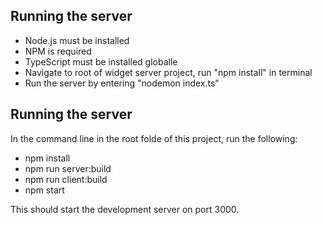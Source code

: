 ## Running the server

 * Node.js must be installed 
 * NPM is required
 * TypeScript must be installed globalle
 * Navigate to root of widget server project, run "npm install" in terminal
 * Run the server by entering "nodemon index.ts"


## Running the server 
In the command line in the root folde of this project, run the following: 
 * npm install 
 * npm run server:build
 * npm run client:build
 * npm start 

 This should start the development server on port 3000.